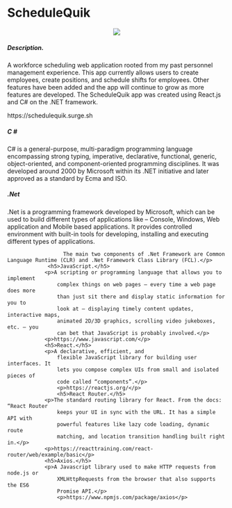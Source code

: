 # ScheduleQuik

<p align="center">
<img src="src/img/ScheduleQuik App.gif">
</p>

<h5>Description.</h5>
                <p>A workforce scheduling web application rooted from my past personnel management experience. This app currently allows users to create employees, create positions, and schedule shifts for employees. Other features have been added and the app will continue to grow as more features are developed. The ScheduleQuik app was created using React.js and C# on the .NET framework.</p>
                    <p>https://schedulequik.surge.sh </p>
                    <h5>C #</h5>
                    <p>C# is a general-purpose, multi-paradigm programming language encompassing strong typing, imperative, declarative, functional, generic, object-oriented, and component-oriented programming disciplines. It was developed around 2000 by Microsoft within its .NET initiative and later approved as a standard by Ecma and ISO.</p>
                    <h5>.Net</h5>
                    <p>.Net is a programming framework developed by Microsoft, which can be used to build different types of applications like – Console, Windows, Web application and Mobile based applications. It provides controlled environment with built-in tools for developing, installing and executing different types of applications.

                      The main two components of .Net Framework are Common Language Runtime (CLR) and .Net Framework Class Library (FCL).</p>
                 <h5>JavaScript.</h5>
                <p>A scripting or programming language that allows you to implement
                    complex things on web pages — every time a web page does more
                    than just sit there and display static information for you to
                    look at — displaying timely content updates, interactive maps,
                    animated 2D/3D graphics, scrolling video jukeboxes, etc. — you
                    can bet that JavaScript is probably involved.</p>
                <p>https://www.javascript.com/</p>
                <h5>React.</h5>
                <p>A declarative, efficient, and
                    flexible JavaScript library for building user interfaces. It
                    lets you compose complex UIs from small and isolated pieces of
                    code called “components”.</p>
                    <p>https://reactjs.org/</p>
                    <h5>React Router.</h5>
                <p>The standard routing library for React. From the docs: “React Router
                    keeps your UI in sync with the URL. It has a simple API with
                    powerful features like lazy code loading, dynamic route
                    matching, and location transition handling built right in.</p>
                <p>https://reacttraining.com/react-router/web/example/basic</p>
                <h5>Axios.</h5>
                <p>A Javascript library used to make HTTP requests from node.js or
                    XMLHttpRequests from the browser that also supports the ES6
                    Promise API.</p>
                    <p>https://www.npmjs.com/package/axios</p>
